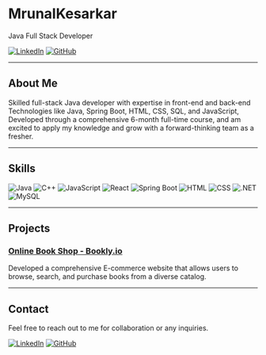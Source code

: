 # MrunalKesarkar
Java Full Stack Developer

[![LinkedIn](https://img.shields.io/badge/LinkedIn-Connect-blue)](https://www.linkedin.com/in/mrunal-kesarkar/)
[![GitHub](https://img.shields.io/badge/GitHub-Follow-black)](https://github.com/MrunalKesarkar/MrunalKesarkar)

---

## About Me

Skilled full-stack Java developer with expertise in front-end and back-end Technologies like Java, Spring Boot, HTML, CSS, SQL, and JavaScript, Developed through a comprehensive 6-month full-time course, and am excited to apply my knowledge and grow with a forward-thinking team as a fresher.

---

## Skills

<!--![Java](https://img.shields.io/badge/Java-3776AB?style=for-the-badge&logo=java&logoColor=white)-->
![Java](https://img.shields.io/badge/Java-007396?style=for-the-badge&logo=java&logoColor=white)
![C++](https://img.shields.io/badge/C++-00599C?style=for-the-badge&logo=cplusplus&logoColor=white)
![JavaScript](https://img.shields.io/badge/JavaScript-F7DF1E?style=for-the-badge&logo=javascript&logoColor=black)
![React](https://img.shields.io/badge/React-61DAFB?style=for-the-badge&logo=react&logoColor=black)
![Spring Boot](https://img.shields.io/badge/Spring_Boot-6DB33F?style=for-the-badge&logo=springboot&logoColor=white)
![HTML](https://img.shields.io/badge/HTML5-E34F26?style=for-the-badge&logo=html5&logoColor=white)
![CSS](https://img.shields.io/badge/CSS3-1572B6?style=for-the-badge&logo=css3&logoColor=white)
![.NET](https://img.shields.io/badge/.NET-512BD4?style=for-the-badge&logo=dotnet&logoColor=white)
![MySQL](https://img.shields.io/badge/MySQL-4479A1?style=for-the-badge&logo=mysql&logoColor=white)

---

## Projects

### [Online Book Shop - Bookly.io](https://github.com/83546-MyGitData/FinalProject-J014)

Developed a comprehensive E-commerce website that allows users to browse, search, and purchase books from a diverse catalog.

---

## Contact

Feel free to reach out to me for collaboration or any inquiries.

[![LinkedIn](https://img.shields.io/badge/LinkedIn-Connect-blue)](https://www.linkedin.com/in/mrunal-kesarkar/)
[![GitHub](https://img.shields.io/badge/GitHub-Follow-black)](https://github.com/MrunalKesarkar/MrunalKesarkar)

